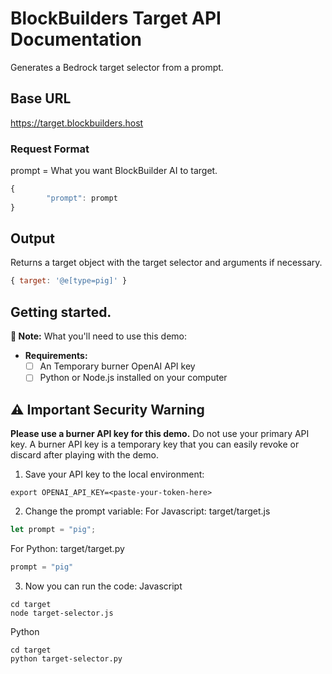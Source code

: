 # BlockBuilders Target API Documentation

Generates a Bedrock target selector from a prompt. 

## Base URL
https://target.blockbuilders.host

### Request Format
prompt = What you want BlockBuilder AI to target. 

```javascript
{
        "prompt": prompt
}
```

## Output
Returns a target object with the target selector and arguments if necessary. 
```javascript
{ target: '@e[type=pig]' }
```
 
## Getting started.

**📝 Note:** What you'll need to use this demo:
- **Requirements:**
  - [ ] An Temporary burner OpenAI API key
  - [ ] Python or Node.js installed on your computer

## ⚠️ Important Security Warning
**Please use a burner API key for this demo.** Do not use your primary API key. A burner API key is a temporary key that you can easily revoke or discard after playing with the demo. 

1. Save your API key to the local environment:
```shell
export OPENAI_API_KEY=<paste-your-token-here>
```
2. Change the prompt variable:
For Javascript: target/target.js
```javascript
let prompt = "pig";
```
For Python: target/target.py
```python
prompt = "pig"
```
3. Now you can run the code:
Javascript
```shell
cd target
node target-selector.js
```
Python
```shell
cd target
python target-selector.py
```

